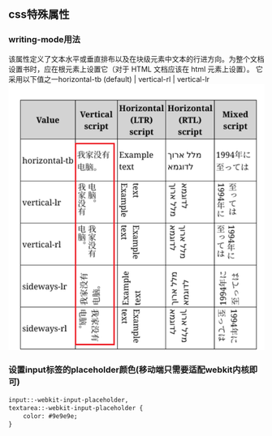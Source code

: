 ## css特殊属性
### writing-mode用法
该属性定义了文本水平或垂直排布以及在块级元素中文本的行进方向。为整个文档设置书时，应在根元素上设置它（对于 HTML 文档应该在 html 元素上设置）。 它采用以下值之一horizontal-tb (default) | vertical-rl | vertical-lr
![css](../image/css_1.png)

###  设置input标签的placeholder颜色(移动端只需要适配webkit内核即可)
```
input::-webkit-input-placeholder,
textarea::-webkit-input-placeholder {
    color: #9e9e9e;
}

```